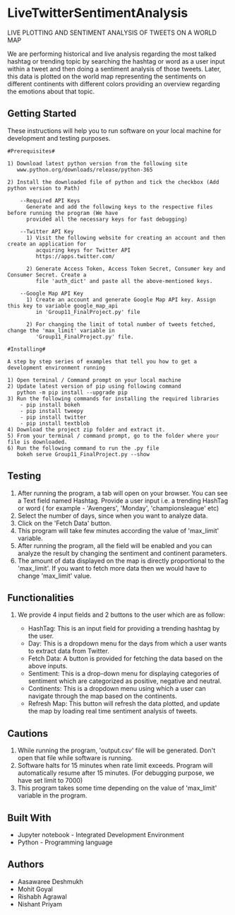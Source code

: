 # LiveTwitterSentimentAnalysis

LIVE PLOTTING AND SENTIMENT ANALYSIS OF TWEETS ON A WORLD MAP

We are performing historical and live analysis regarding the most talked hashtag or trending topic
by searching the hashtag or word as a user input within a tweet and then doing a sentiment analysis
of those tweets. Later, this data is plotted on the world map representing the sentiments on different
continents with different colors providing an overview regarding the emotions about that topic.

## Getting Started

These instructions will help you to run software on your local machine for development and testing purposes.
	
	#Prerequisites#

	1) Download latest python version from the following site
	   www.python.org/downloads/release/python-365

	2) Install the downloaded file of python and tick the checkbox (Add python version to Path)

		--Required API Keys
		  Generate and add the following keys to the respective files before running the program (We have 
		  provided all the necessary keys for fast debugging)

		--Twitter API Key
		  1) Visit the following website for creating an account and then create an application for
		     acquiring keys for Twitter API
		     https://apps.twitter.com/

		  2) Generate Access Token, Access Token Secret, Consumer key and Consumer Secret. Create a 
		     file 'auth_dict' and paste all the above-mentioned keys. 

		--Google Map API Key
		  1) Create an account and generate Google Map API key. Assign this key to variable google_map_api 
		     in 'Group11_FinalProject.py' file 

		  2) For changing the limit of total number of tweets fetched, change the 'max_limit' variable in 
		     'Group11_FinalProject.py' file.

	#Installing#

	A step by step series of examples that tell you how to get a development environment running 

	1) Open terminal / Command prompt on your local machine
	2) Update latest version of pip using following command
	   python -m pip install --upgrade pip
	3) Run the following commands for installing the required libraries
		- pip install bokeh
		- pip install tweepy
		- pip install twitter
		- pip install textblob
	4) Download the project zip folder and extract it.
	5) From your terminal / command prompt, go to the folder where your file is downloaded.
	6) Run the following command to run the .py file
	   bokeh serve Group11_FinalProject.py --show


## Testing

1) After running the program, a tab will open on your browser. You can see a Text field named Hashtag. 
   Provide a user input i.e. a trending HashTag or word ( for example - 'Avengers', 'Monday', 'championsleague' etc)
2) Select the number of days, since when you want to analyze data.
3) Click on the 'Fetch Data' button.
4) This program will take few minutes according the value of 'max_limit' variable.
5) After running the program, all the field will be enabled and you can analyze the result by changing the sentiment and 
   continent parameters.
6) The amount of data displayed on the map is directly proportional to the 'max_limit'. If you want to fetch more data 
   then we would have to change 'max_limit' value.


## Functionalities

1) We provide 4 input fields and 2 buttons to the user which are as follow:

	- HashTag: This is an input field for providing a trending hashtag by the user. 
	- Day: This is a dropdown menu for the days from which a user wants to extract data from Twitter.
	- Fetch Data: A button is provided for fetching the data based on the above inputs.
	- Sentiment: This is a drop-down menu for displaying categories of sentiment which are categorized as positive, 
		     negative and neutral.
	- Continents: This is a dropdown menu using which a user can navigate through the map based on the continents.
	- Refresh Map: This button will refresh the data plotted, and update the map by loading real time sentiment analysis
		       of tweets.


## Cautions

1) While running the program, 'output.csv' file will be generated. Don't open that file while software is running. 
2) Software halts for 15 minutes when rate limit exceeds. Program will automatically resume after 15 minutes. 
   (For debugging purpose, we have set limit to 7000)
3) This program takes some time depending on the value of 'max_limit' variable in the program. 


## Built With

- Jupyter notebook - Integrated Development Environment
- Python - Programming language

## Authors
- Aasawaree Deshmukh 
- Mohit Goyal
- Rishabh Agrawal
- Nishant Priyam
